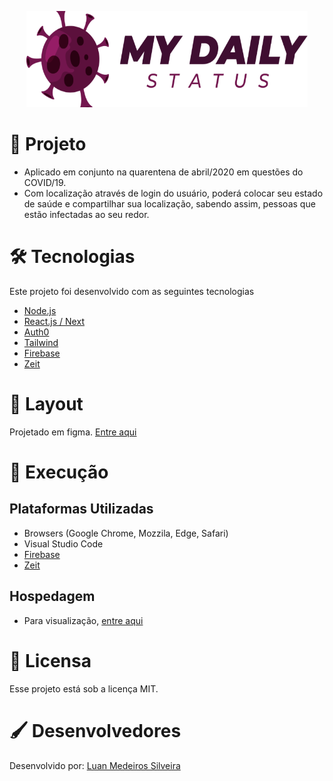 <p align="center">
  <img width="450" height="154" alt="Design by DevPleno" src="https://github.com/luanmedeirossilveira/mydailystatus/blob/master/public/logo.png">
</p>

# 🔭 Projeto 
* Aplicado em conjunto na quarentena de abril/2020 em questões do COVID/19.
* Com localização através de login do usuário, poderá colocar seu estado de saúde e compartilhar sua localização, sabendo assim, pessoas que estão infectadas ao seu redor.

# 🛠 Tecnologias
Este projeto foi desenvolvido com as seguintes tecnologias
* [Node.js](https://nodejs.org/)
* [React.js / Next](https://nextjs.org/)
* [Auth0](https://auth0.com/)
* [Tailwind](https://tailwindcss.com/)
* [Firebase](https://firebase.google.com/?hl=pt-br)
* [Zeit](https://zeit.co/)

# 🎨 Layout
Projetado em figma. [Entre aqui](https://www.figma.com/file/MTXNMM97OFrCnK0CDGDOOf/MyDailyStatus?node-id=0%3A1)

# 🔩 Execução
## Plataformas Utilizadas
* Browsers (Google Chrome, Mozzila, Edge, Safari)
* Visual Studio Code
* [Firebase](https://firebase.google.com/?hl=pt-br)
* [Zeit](https://zeit.co/)

## Hospedagem
* Para visualização, [entre aqui](https://mydailystatus.luanmedeirossilveira.now.sh/api/login)

# 📜 Licensa
Esse projeto está sob a licença MIT.

# 🖌 Desenvolvedores
Desenvolvido por: [Luan Medeiros Silveira](https://www.linkedin.com/in/luan-medeiros-silveira-868020141/)  
